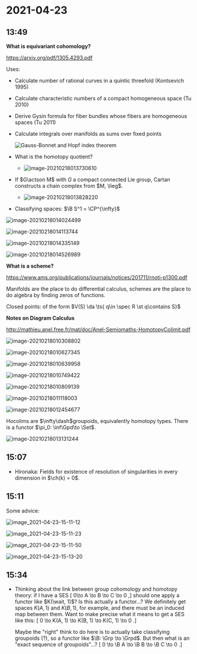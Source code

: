 # 2021-04-23

## 13:49

**What is equivariant cohomology?**

<https://arxiv.org/pdf/1305.4293.pdf>

Uses:

- Calculate number of rational curves in a quintic threefold (Kontsevich 1995)
- Calculate characteristic numbers of a compact homogeneous space (Tu 2010)
- Derive Gysin formula for fiber bundles whose fibers are homogeneous spaces (Tu 2011)
- Calculate integrals over manifolds as sums over fixed points

  ![Gauss-Bonnet and Hopf index theorem](figures/image-20210218021511916.png)

- What is the homotopy quotient?
  
  - ![image-20210218013730610](figures/image-20210218013730610.png)

- If $G\actson M$ with $G$ a compact connected Lie group, Cartan constructs a chain complex from $M, \lieg$.

  - ![image-20210218013828220](figures/image-20210218013828220.png)

- Classifying spaces: $\B S^1 = \CP^{\infty}$

![image-20210218014024499](figures/image-20210218014024499.png)

![image-20210218014113744](figures/image-20210218014113744.png)

![image-20210218014335149](figures/image-20210218014335149.png)

![image-20210218014526989](figures/image-20210218014526989.png)

**What is a scheme?**

<https://www.ams.org/publications/journals/notices/201711/rnoti-p1300.pdf>

Manifolds are the place to do differential calculus, schemes are the place to do algebra by finding zeros of functions.

Closed points: of the form $V(S) \da \ts{ q\in \spec R \st q\contains S}$


**Notes on Diagram Calculus**

<http://mathieu.anel.free.fr/mat/doc/Anel-Semiomaths-HomotopyColimit.pdf>

![image-20210218010308802](figures/image-20210218010308802.png)

![image-20210218010627345](figures/image-20210218010627345.png)

![image-20210218010639958](figures/image-20210218010639958.png)

![image-20210218010749422](figures/image-20210218010749422.png)

![image-20210218010809139](figures/image-20210218010809139.png)

![image-20210218011118003](figures/image-20210218011118003.png)

![image-20210218012454677](figures/image-20210218012454677.png)

Hocolims are $\infty\dash$groupoids, equivalently homotopy types.
There is a functor $\pi_0: \inf\Gpd\to \Set$.

![image-20210218013131244](figures/image-20210218013131244.png)



## 15:07

- Hironaka: Fields for existence of resolution of singularities in every dimension in $\ch(k) = 0$.

## 15:11


Some advice:

![image_2021-04-23-15-11-12](figures/image_2021-04-23-15-11-12.png)

![image_2021-04-23-15-11-23](figures/image_2021-04-23-15-11-23.png)

![image_2021-04-23-15-11-50](figures/image_2021-04-23-15-11-50.png)

![image_2021-04-23-15-13-20](figures/image_2021-04-23-15-13-20.png)


## 15:34

- Thinking about the link between group cohomology and homotopy theory: if I have a SES 
\[
0\to A \to B \to C \to 0
,\]
  should one apply a functor like $K(\wait, 1)$?
  Is this actually a functor...?
  We definitely get spaces $K(A, 1)$ and $K(B, 1)$, for example, and there must be an induced map between them.
  Want to make precise what it means to get a SES like this:
  \[
  0 \to K(A, 1) \to K(B, 1) \to K(C, 1) \to 0
  .\]

  Maybe the "right" think to do here is to actually take classifying groupoids (?), so a functor like $\B: \Grp \to \Grpd$.
  But then what is an "exact sequence of groupoids"...?
  \[
  0 \to \B A \to \B B \to \B C \to 0
  .\]




